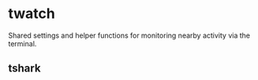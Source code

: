 twatch
======

Shared settings and helper functions for monitoring nearby activity via the
terminal.

tshark
------
